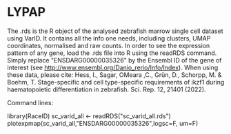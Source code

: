 # LYPAP

The .rds is the R object of the analysed zebrafish marrow single cell dataset using VarID. 
It contains all the info one needs, including clusters, UMAP coordinates, normalised and raw counts. 
In order to see the expression pattern of any gene, load the .rds file into R using the readRDS command. 
Simply replace "ENSDARG00000035326" by the Ensembl ID of the gene of interest (see http://www.ensembl.org/Danio_rerio/Info/Index).
When using these data, please cite:
Hess, I., Sagar, OMeara ,C., Grün, D., Schorpp, M. & Boehm, T. Stage-specific and cell type-specific requirements of ikzf1 during haematopoietic differentiation in zebrafish. Sci. Rep. 12, 21401 (2022). 

Command lines:

library(RaceID)
sc_varid_all <- readRDS("sc_varid_all.rds")
plotexpmap(sc_varid_all,"ENSDARG00000035326",logsc=F, um=F)
